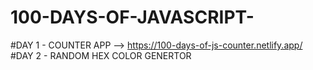 # 100-DAYS-OF-JAVASCRIPT-
#DAY 1 - COUNTER APP --> https://100-days-of-js-counter.netlify.app/
#DAY 2 - RANDOM HEX COLOR GENERTOR 

